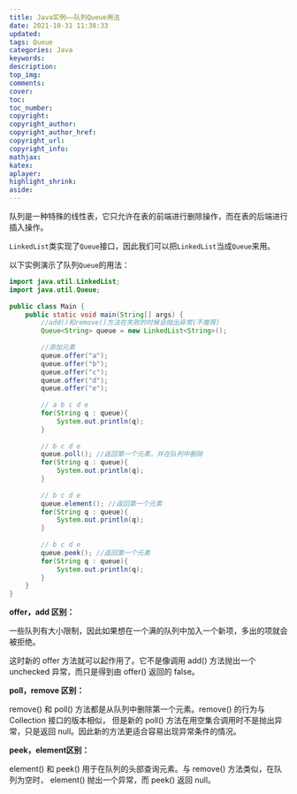 ```yaml
---
title: Java实例——队列Queue用法
date: 2021-10-31 11:38:33
updated:
tags: Queue
categories: Java
keywords: 
description:
top_img:
comments:
cover:
toc:
toc_number:
copyright:
copyright_author:
copyright_author_href:
copyright_url:
copyright_info:
mathjax:
katex:
aplayer:
highlight_shrink:
aside:
---
```


队列是一种特殊的线性表，它只允许在表的前端进行删除操作，而在表的后端进行插入操作。

``LinkedList``类实现了``Queue``接口，因此我们可以把``LinkedList``当成``Queue``来用。

以下实例演示了队列`Queue`的用法：

```java
import java.util.LinkedList;
import java.util.Queue;
 
public class Main {
    public static void main(String[] args) {
        //add()和remove()方法在失败的时候会抛出异常(不推荐)
        Queue<String> queue = new LinkedList<String>();
        
        //添加元素
        queue.offer("a");
        queue.offer("b");
        queue.offer("c");
        queue.offer("d");
        queue.offer("e");
        
        // a b c d e
        for(String q : queue){
            System.out.println(q);
        }
        
        // b c d e
        queue.poll(); //返回第一个元素，并在队列中删除
        for(String q : queue){
            System.out.println(q);
        }
        
        // b c d e
        queue.element(); //返回第一个元素 
        for(String q : queue){
            System.out.println(q);
        }
        
        // b c d e
        queue.peek(); //返回第一个元素 
        for(String q : queue){
            System.out.println(q);
        }
    }
}
```

**offer，add 区别：**

一些队列有大小限制，因此如果想在一个满的队列中加入一个新项，多出的项就会被拒绝。

这时新的 offer 方法就可以起作用了。它不是像调用 add() 方法抛出一个 unchecked 异常，而只是得到由 offer() 返回的 false。

**poll，remove 区别：**

remove() 和 poll() 方法都是从队列中删除第一个元素。remove() 的行为与 Collection 接口的版本相似， 但是新的 poll() 方法在用空集合调用时不是抛出异常，只是返回 null。因此新的方法更适合容易出现异常条件的情况。

**peek，element区别：**

element() 和 peek() 用于在队列的头部查询元素。与 remove() 方法类似，在队列为空时， element() 抛出一个异常，而 peek() 返回 null。